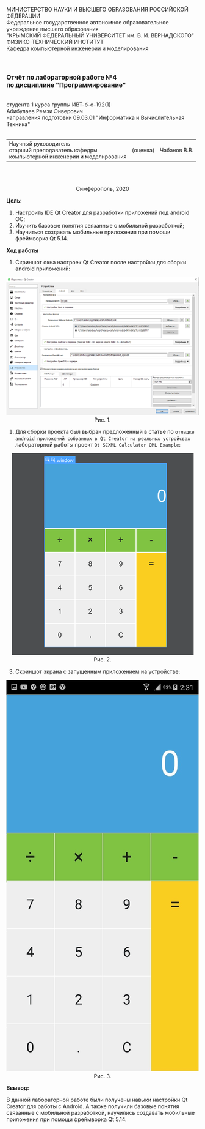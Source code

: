 МИНИСТЕРСТВО НАУКИ  И ВЫСШЕГО ОБРАЗОВАНИЯ РОССИЙСКОЙ ФЕДЕРАЦИИ  
Федеральное государственное автономное образовательное учреждение высшего образования  
"КРЫМСКИЙ ФЕДЕРАЛЬНЫЙ УНИВЕРСИТЕТ им. В. И. ВЕРНАДСКОГО"  
ФИЗИКО-ТЕХНИЧЕСКИЙ ИНСТИТУТ  
Кафедра компьютерной инженерии и моделирования
<br/><br/>
​
### Отчёт по лабораторной работе №4 <br/> по дисциплине "Программирование"
<br/>
​
студента 1 курса группы ИВТ-б-о-192(1)<br/>
Абибулаев Ремзи Энверович</br>
направления подготовки 09.03.01 "Информатика и Вычислительная Техника"
<br/>
​
<table>
<tr><td>Научный руководитель<br/> старший преподаватель кафедры<br/> компьютерной инженерии и моделирования</td>
<td>(оценка)<br/></td>
<td>Чабанов В.В.</td>
</tr>
</table>
<br/><br/>
<p align="center">Симферополь, 2020</p>

**Цель:**

1. Настроить IDE Qt Creator для разработки приложений под android ОС;
2. Изучить базовые понятия связанные с мобильной разработкой;
3. Научиться создавать мобильные приложения при помощи фреймворка Qt 5.14.

**Ход работы**

1. Скриншот окна настроек Qt Creator после настройки для сборки android приложений:
<center>
<img src="resources\1.png"><br/>
Рис. 1.</center>
    
1. Для сборки проекта был выбран предложенный в статье по `отладке android приложений собранных в Qt Creator на реальных устройсвах` лабораторной работы проект `Qt SCXML Calculator QML Example`:
    
<center>
<img src="resources\2.png"><br/>
Рис. 2.</center>
    
3. Скриншот экрана с запущенным приложением на устройстве:

<center>
<img src="resources\3.png"><br/>
Рис. 3.</center>
    
**Ввывод:**

В данной лабораторной работе были получены навыки настройки Qt Creator для работы с Android. А также получили базовые понятия связанные с мобильной разработкой, научились создавать мобильные приложения при помощи фреймворка Qt 5.14.